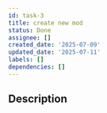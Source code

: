 ```yaml
---
id: task-3
title: create new mod
status: Done
assignee: []
created_date: '2025-07-09'
updated_date: '2025-07-11'
labels: []
dependencies: []
---
```


## Description
